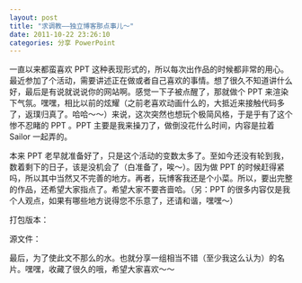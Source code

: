 ```yaml
---
layout: post 
title: "求调教——独立博客那点事儿～"
date: 2011-10-22 23:26:10
categories: 分享 PowerPoint
---
```


一直以来都蛮喜欢 PPT 这种表现形式的，所以每次出作品的时候都非常的用心。最近参加了个活动，需要讲述正在做或者自己喜欢的事情。想了很久不知道讲什么好，最后是有说就说说你的网站啊。感觉一下子被点醒了，那就做个 PPT 来渲染下气氛。嘿嘿，相比以前的炫耀（之前老喜欢动画什么的，大抵近来接触代码多了，返璞归真了。哈哈～～）来说，这次突然也想玩个极简风格，于是乎有了这个惨不忍睹的 PPT 。PPT 主要是我来操刀了，做倒没花什么时间，内容是拉着 Sailor 一起弄的。

本来 PPT 老早就准备好了，只是这个活动的变数太多了。至如今还没有轮到我，数着剩下的日子，该是没机会了（白准备了，唉～）。因为做 PPT 的时候赶得紧吗，所以其中当然又不完善的地方。再者，玩博客我还是个小菜。所以，要出完整的作品，还希望大家指点了。希望大家不要吝啬哈。（另：PPT 的很多内容仅是我个人观点，如果有哪些地方说得您不乐意了，还请和谐，嘿嘿～）

打包版本：

源文件：

最后，为了使此文不那么的水。也就分享一组相当不错（至少我这么认为）的名片。嘿嘿，收藏了很久的哦，希望大家喜欢～～